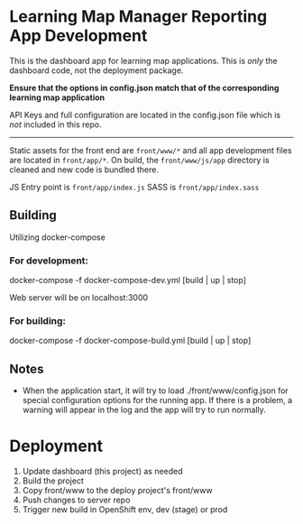 # Learning Map Manager Reporting App Development

This is the dashboard app for learning map applications. This is *only* the dashboard code, not the deployment package.

**Ensure that the options in config.json match that of the corresponding learning map application**

API Keys and full configuration are located in the config.json file which is *not* included in this repo.

---

Static assets for the front end are `front/www/*` and all app development files are located in `front/app/*`.
On build, the `front/www/js/app` directory is cleaned and new code is bundled there.

JS Entry point is `front/app/index.js`
SASS is `front/app/index.sass`

## Building

Utilizing docker-compose

### For development:
docker-compose -f docker-compose-dev.yml [build | up | stop]

Web server will be on localhost:3000

### For building:
docker-compose -f docker-compose-build.yml [build | up | stop]

## Notes

- When the application start, it will try to load ./front/www/config.json for special configuration options for the running app. If there is a problem, a warning will appear in the log and the app will try to run normally.

# Deployment

1. Update dashboard (this project) as needed
2. Build the project
3. Copy front/www to the deploy project's front/www
4. Push changes to server repo
5. Trigger new build in OpenShift env, dev (stage) or prod